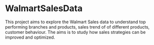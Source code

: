 # WalmartSalesData
This project aims to explore the Walmart Sales data to understand top performing branches and products, sales trend of of different products, customer behaviour. The aims is to study how sales strategies can be improved and optimized.
